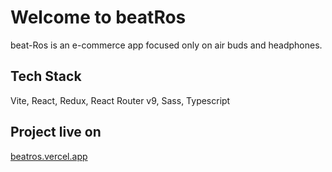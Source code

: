 # Welcome to beatRos 

beat-Ros is an e-commerce app focused only on air buds and headphones.

## Tech Stack
Vite, React, Redux, React Router v9, Sass, Typescript

## Project live on

[beatros.vercel.app](https://beatros.vercel.app/)
